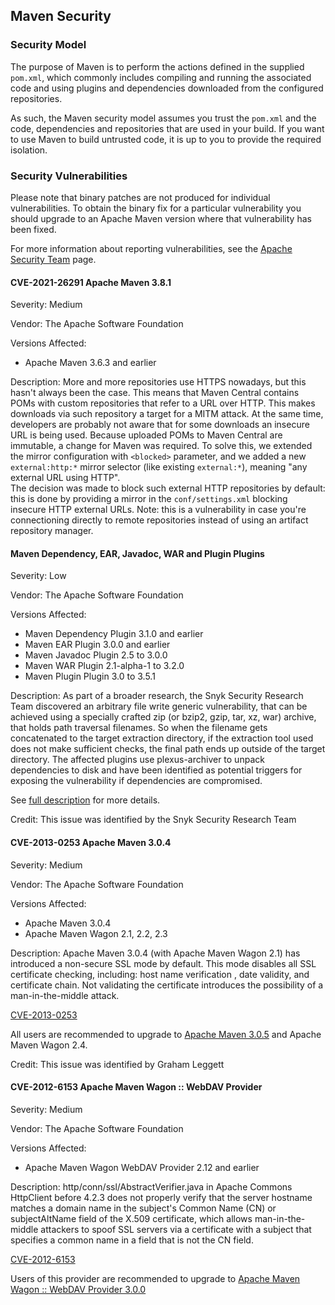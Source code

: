 ## Maven Security
<!--
Licensed to the Apache Software Foundation (ASF) under one
or more contributor license agreements.  See the NOTICE file
distributed with this work for additional information
regarding copyright ownership.  The ASF licenses this file
to you under the Apache License, Version 2.0 (the
"License"); you may not use this file except in compliance
with the License.  You may obtain a copy of the License at

    http://www.apache.org/licenses/LICENSE-2.0

Unless required by applicable law or agreed to in writing,
software distributed under the License is distributed on an
"AS IS" BASIS, WITHOUT WARRANTIES OR CONDITIONS OF ANY
KIND, either express or implied.  See the License for the
specific language governing permissions and limitations
under the License.
-->
### Security Model

The purpose of Maven is to perform the actions defined in the supplied
`pom.xml`, which commonly includes compiling and running the associated
code and using plugins and dependencies downloaded from the configured
repositories.

As such, the Maven security model assumes you trust the `pom.xml` and
the code, dependencies and repositories that are used in your build.
If you want to use Maven to build untrusted code, it is up to you to
provide the required isolation.

### Security Vulnerabilities

Please note that binary patches are not produced for individual
vulnerabilities. To obtain the binary fix for a particular vulnerability
you should upgrade to an Apache Maven version where that vulnerability
has been fixed.

For more information about reporting vulnerabilities, see the [Apache
Security Team](https://www.apache.org/security/) page.

#### CVE-2021-26291 Apache Maven 3.8.1

Severity: Medium

Vendor: The Apache Software Foundation

Versions Affected:

- Apache Maven 3.6.3 and earlier

Description: More and more repositories use HTTPS nowadays, but this hasn't always been the case. This means that Maven Central contains POMs with custom repositories that refer to a URL over HTTP.
This makes downloads via such repository a target for a MITM attack. 
At the same time, developers are probably not aware that for some downloads an insecure URL is being used. 
Because uploaded POMs to Maven Central are immutable, a change for Maven was required.
To solve this, we extended the mirror configuration with `<blocked>` parameter,
and we added a new `external:http:*` mirror selector (like existing `external:*`), meaning "any external URL using HTTP".\
The decision was made to block such external HTTP repositories by default: this is done by providing a mirror in the `conf/settings.xml` blocking insecure HTTP external URLs.
Note: this is a vulnerability in case you're connectioning directly to remote repositories instead of using an artifact repository manager.

#### Maven Dependency, EAR, Javadoc, WAR and Plugin Plugins

Severity: Low

Vendor: The Apache Software Foundation

Versions Affected:

- Maven Dependency Plugin 3.1.0 and earlier
- Maven EAR Plugin 3.0.0 and earlier
- Maven Javadoc Plugin 2.5 to 3.0.0
- Maven WAR Plugin 2.1-alpha-1 to 3.2.0
- Maven Plugin Plugin 3.0 to 3.5.1

Description: As part of a broader research, the Snyk Security Research Team discovered
an arbitrary file write generic vulnerability, that can be achieved using a 
specially crafted zip (or bzip2, gzip, tar, xz, war) archive, that holds 
path traversal filenames. So when the filename gets concatenated to the 
target extraction directory, if the extraction tool used does not make 
sufficient checks, the final path ends up outside of the target directory.
The affected plugins use plexus-archiver to unpack dependencies to disk
and have been identified as potential triggers for exposing the vulnerability
if dependencies are compromised.

See [full description](./security-plexus-archiver.html) for more details.

Credit: This issue was identified by the Snyk Security Research Team

#### CVE-2013-0253 Apache Maven 3.0.4

Severity: Medium

Vendor: The Apache Software Foundation

Versions Affected:

-   Apache Maven 3.0.4
-   Apache Maven Wagon 2.1, 2.2, 2.3

Description: Apache Maven 3.0.4 (with Apache Maven Wagon 2.1) has
introduced a non-secure SSL mode by default. This mode disables all SSL
certificate checking, including: host name verification , date validity,
and certificate chain. Not validating the certificate introduces the
possibility of a man-in-the-middle attack.

[CVE-2013-0253](https://cve.mitre.org/cgi-bin/cvename.cgi?name=CVE-2013-0253)

All users are recommended to upgrade to [Apache Maven
3.0.5](./download.cgi) and Apache Maven Wagon 2.4.

Credit: This issue was identified by Graham Leggett

#### CVE-2012-6153 Apache Maven Wagon :: WebDAV Provider

Severity: Medium

Vendor: The Apache Software Foundation

Versions Affected:

-   Apache Maven Wagon WebDAV Provider 2.12 and earlier

Description: http/conn/ssl/AbstractVerifier.java in Apache Commons HttpClient 
before 4.2.3 does not properly verify that the server hostname matches a 
domain name in the subject's Common Name (CN) or subjectAltName field of the 
X.509 certificate, which allows man-in-the-middle attackers to spoof SSL 
servers via a certificate with a subject that specifies a common name in a 
field that is not the CN field.

[CVE-2012-6153](https://cve.mitre.org/cgi-bin/cvename.cgi?name=CVE-2012-6153)

Users of this provider are recommended to upgrade to [Apache Maven Wagon :: 
WebDAV Provider 3.0.0](./download.cgi)
